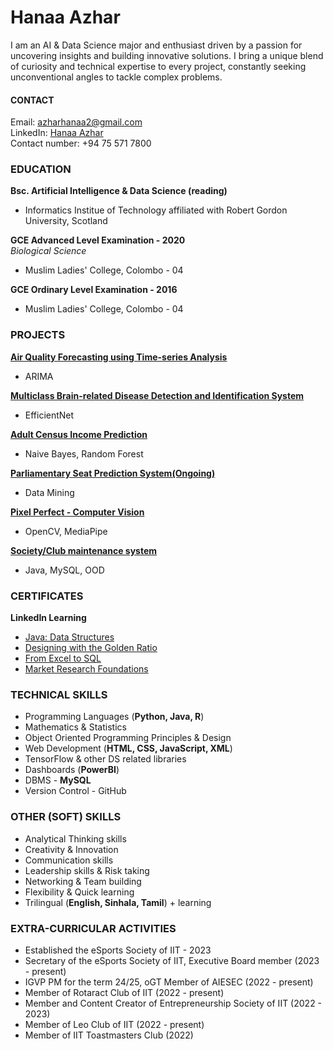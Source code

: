 # Hanaa Azhar
I am an AI & Data Science major and enthusiast driven by a passion for uncovering insights and building innovative solutions. I bring a unique blend of curiosity and technical expertise to every project, constantly seeking unconventional angles to tackle complex problems.

#### CONTACT
Email: azharhanaa2@gmail.com <br>
LinkedIn: [Hanaa Azhar](https://www.linkedin.com/in/hanaa-azhar-3445b5255/) <br>
Contact number: +94 75 571 7800

### EDUCATION 
 **Bsc. Artificial Intelligence & Data Science (reading)**
 - Informatics Institue of Technology affiliated with Robert Gordon University, Scotland

 **GCE Advanced Level Examination - 2020**
 <br> *Biological Science*
 - Muslim Ladies' College, Colombo - 04

**GCE Ordinary Level Examination - 2016**
- Muslim Ladies' College, Colombo - 04

### PROJECTS
**[Air Quality Forecasting using Time-series Analysis](https://github.com/Exper626/Air-Quality-DE)** <br>
- ARIMA

**[Multiclass Brain-related Disease Detection and Identification System](https://github.com/Uziii-man/Cranium-Cryptics)** <br>
- EfficientNet

**[Adult Census Income Prediction](https://github.com/Exper626/Census-Income-ML)** <br>
- Naive Bayes, Random Forest

**[Parliamentary Seat Prediction System(Ongoing)](https://github.com/Exper626/CyberMace)** <br>
- Data Mining

**[Pixel Perfect - Computer Vision](https://github.com/Exper626/PixelPerfect)** <br>
- OpenCV, MediaPipe

**[Society/Club maintenance system](https://github.com/Exper626/Societas_Futuis)** <br>
- Java, MySQL, OOD

### CERTIFICATES
**LinkedIn Learning** <br>
- [Java: Data Structures](https://www.linkedin.com/learning/certificates/f008abc7f49b07aa8d6dc222f73421f2bcc663ac9334dca510bc883d99151486?u=76664938)
- [Designing with the Golden Ratio](https://www.linkedin.com/learning/certificates/46c649f6cd405a42f5fa281ac584b2b50e2ab11f5bf415616f0fbe9e246a6a85?u=76664938)
- [From Excel to SQL](https://www.linkedin.com/learning/certificates/69357b1e89df0b3a73c78087b11d27765e18c2091da384c32ef5d9522ae8980c?u=76664938)
- [Market Research Foundations](https://www.linkedin.com/learning/certificates/86f9df6bbb6a05839af91baa49552f0688dec26c5a3acb7292dff10e613e9d4c?u=76664938)

### TECHNICAL SKILLS
- Programming Languages (**Python, Java, R**)
- Mathematics & Statistics
- Object Oriented Programming Principles & Design
- Web Development (**HTML, CSS, JavaScript, XML**)
- TensorFlow & other DS related libraries
- Dashboards (**PowerBI**)
- DBMS - **MySQL**
- Version Control - GitHub

### OTHER (SOFT) SKILLS
- Analytical Thinking skills
- Creativity & Innovation
- Communication skills
- Leadership skills & Risk taking
- Networking & Team building
- Flexibility & Quick learning
- Trilingual (**English, Sinhala, Tamil**) + learning

### EXTRA-CURRICULAR ACTIVITIES
- Established the eSports Society of IIT - 2023
- Secretary of the eSports Society of IIT, Executive Board member (2023 - present)
- IGVP PM for the term 24/25, oGT Member of AIESEC (2022 - present)
- Member of Rotaract Club of IIT (2022 - present)
- Member and Content Creator of Entrepreneurship Society of IIT (2022 - 2023)
- Member of Leo Club of IIT (2022 - present)
- Member of IIT Toastmasters Club (2022)

